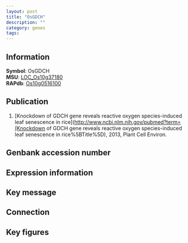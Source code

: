 ```yaml
---
layout: post
title: "OsGDCH"
description: ""
category: genes
tags: 
---
```


## Information
__Symbol__: OsGDCH  
__MSU__: [LOC_Os10g37180](http://rice.plantbiology.msu.edu/cgi-bin/ORF_infopage.cgi?orf=LOC_Os10g37180)  
__RAPdb__: [Os10g0516100](http://rapdb.dna.affrc.go.jp/viewer/gbrowse_details/irgsp1?name=Os10g0516100)  

## Publication
1. [Knockdown of GDCH gene reveals reactive oxygen species-induced leaf senescence in rice](http://www.ncbi.nlm.nih.gov/pubmed?term=(Knockdown of GDCH gene reveals reactive oxygen species-induced leaf senescence in rice%5BTitle%5D), 2013, Plant Cell Environ.

## Genbank accession number

## Expression information

## Key message

## Connection

## Key figures


